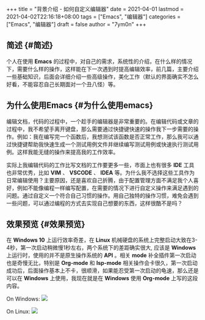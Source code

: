 +++
title = "背景介绍 - 如何自定义编辑器"
date = 2021-04-01
lastmod = 2021-04-02T22:16:18+08:00
tags = ["Emacs", "编辑器"]
categories = ["Emacs", "编辑器"]
draft = false
author = "7ym0n"
+++

## 简述 {#简述}

个人在使用 **Emacs** 的过程中，对自己的需求，系统性的介绍，在什么样的情况下，需要什么样的操作，这样能在下一次遇到时提高编辑效率，前几篇，主要介绍一些基础知识，后面会详细介绍一些高级操作，美化工作（默认的界面确实不怎么好看，不能容忍自己长期面对一个丑八怪）等。


## 为什么使用Emacs {#为什么使用emacs}

编辑文档，代码的过程中，一个趁手的编辑器是非常重要的。在编辑代码或文章的过程中，我不希望手离开键盘，那么需要通过快捷键快速的操作我下一步需要的操作。例如：我在编写完一个函数后，我想测试该函数是否正常工作，那么我可以通过快捷键帮助我快速生成一个测试用例文件并继续编写测试用例或快速执行测试用例。这样我能无缝的操作来提高我的工作效率。

实际上我编辑代码的工作比写文档的工作要更多一些，市面上也有很多 **IDE** 工具也非常优秀，比如 **VIM** 、 **VSCODE** 、 **IDEA** 等。为什么我不选择这些工具作为日常编辑使用？主要原因，还是喜欢自己折腾，由于配置管理方面不满足我个人喜好，例如不能像编程一样编写配置，在需要的情况下进行自定义操作来满足遇到的问题。通过自定义一个符合自己习惯的操作。用自己独特的操作习惯，难免会遇到一些问题，可以通过编程的方式去实现自己想要的东西，这样很酷不是吗？


## 效果预览 {#效果预览}

在 **Windows 10** 上运行效率奇差，在 **Linux** 机械硬盘的系统上完整启动大致在3-4秒，第一次启动稍微慢1秒左右，两个系统下的差距确实很大, 应该是 **Windows** 上运行时，使用的并不是原生操作系统的 **API** 。相关 **mode** 补全插件第一次启动也是奇慢无比，特别是
**Org-mode** 和 **lsp-mode** 相关操作会卡很久，第一次启动成功后，后面操作基本上不卡，很顺滑，如果能忍受第一次启动的龟速，那么还是可以在 **Windows** 上使用，我现在就是在 **Windows** 使用 **Org-mode** 上写的这段内容。

On Windows:
![](/manual/emacs-on-windows.png)

On Linux:
![](/manual/emacs-on-linux.png)
